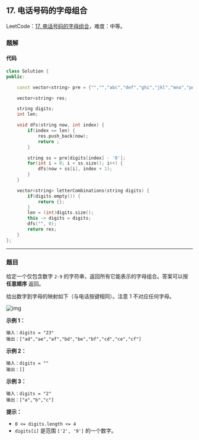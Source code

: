 ## 17. 电话号码的字母组合

LeetCode：[17. 电话号码的字母组合](https://leetcode.cn/problems/letter-combinations-of-a-phone-number/)，难度：中等。

### 题解

#### 代码

```c++
class Solution {
public:

    const vector<string> pre = {"","","abc","def","ghi","jkl","mno","pqrs","tuv","wxyz"};

    vector<string> res;

    string digits;
    int len;

    void dfs(string now, int index) {
        if(index == len) {
            res.push_back(now);
            return ;
        }

        string ss = pre[digits[index] - '0'];
        for(int i = 0; i < ss.size(); i++) {
            dfs(now + ss[i], index + 1);
        }
    }

    vector<string> letterCombinations(string digits) {
        if(digits.empty()) {
            return {};
        }
        len = (int)digits.size();
        this -> digits = digits;
        dfs("", 0);
        return res;
    }
};
```



---



### 题目

给定一个仅包含数字 `2-9` 的字符串，返回所有它能表示的字母组合。答案可以按 **任意顺序** 返回。

给出数字到字母的映射如下（与电话按键相同）。注意 1 不对应任何字母。

![img](https://gitee.com/xwl66/leetcode/raw/master/image/17-200px-telephone-keypad2svg.png)

 

**示例 1：**

```
输入：digits = "23"
输出：["ad","ae","af","bd","be","bf","cd","ce","cf"]
```

**示例 2：**

```
输入：digits = ""
输出：[]
```

**示例 3：**

```
输入：digits = "2"
输出：["a","b","c"]
```

 

**提示：**

- `0 <= digits.length <= 4`
- `digits[i]` 是范围 `['2', '9']` 的一个数字。


